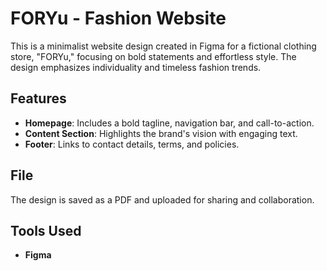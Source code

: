 # FORYu - Fashion Website 

This is a minimalist website design created in Figma for a fictional clothing store, "FORYu," focusing on bold statements and effortless style. The design emphasizes individuality and timeless fashion trends.

## Features
- **Homepage**: Includes a bold tagline, navigation bar, and call-to-action.
- **Content Section**: Highlights the brand's vision with engaging text.
- **Footer**: Links to contact details, terms, and policies.

## File
The design is saved as a PDF and uploaded for sharing and collaboration.

## Tools Used
- **Figma**
